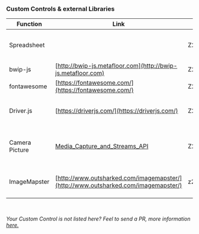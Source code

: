 ### Custom Controls & external Libraries
| Function  | Link | Demo | Description | 
| ------------- | ------------- | ------------- | ------------- |
| Spreadsheet  | | Z2UI5_CL_DEMO_APP_077 | Download internal Tables in XLSX  |
| bwip-js  | [http://bwip-js.metafloor.com](http://bwip-js.metafloor.com) | Z2UI5_CL_DEMO_APP_102  | Generate Barcodes  |
| fontawesome  | [https://fontawesome.com/](https://fontawesome.com/) | Z2UI5_CL_DEMO_APP_118  | Fonts |
| Driver.js  | [https://driverjs.com/](https://driverjs.com/) | Z2UI5_CL_DEMO_APP_119  | Product tours, highlights, contextual help and more |
| Camera Picture  | [Media_Capture_and_Streams_API](https://developer.mozilla.org/en-US/docs/Web/API/Media_Capture_and_Streams_API)| Z2UI5_CL_DEMO_APP_137  | Capture a picture with the Media Capture and Streams API   |
| ImageMapster  | [http://www.outsharked.com/imagemapster/](http://www.outsharked.com/imagemapster/) | z2ui5_cl_demo_app_142  | ImageMapster makes HTML image maps useful   |
<br>

_Your Custom Control is not listed here? Feel to send a PR, more information [here.](https://blogs.sap.com/2023/12/11/abap2ui5-a4-extensions-ii-guideline-for-developing-new-features-in-javascript/)_
